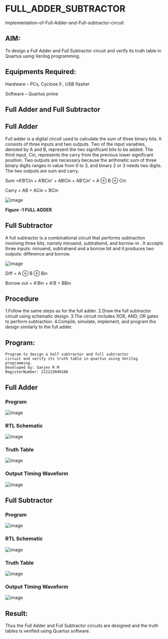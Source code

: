 # FULL_ADDER_SUBTRACTOR

Implementation-of-Full-Adder-and-Full-subtractor-circuit

## AIM:

To design a Full Adder and Full Subtractor circuit and verify its truth table in Quartus using Verilog programming.

## Equipments Required:

Hardware – PCs, Cyclone II , USB flasher

Software – Quartus prime

## Full Adder and Full Subtractor

## Full Adder

Full adder is a digital circuit used to calculate the sum of three binary bits. It consists of three inputs and two outputs. Two of the input variables, denoted by A and B, represent the two significant bits to be added. The third input, Cin, represents the carry from the previous lower significant position. Two outputs are necessary because the arithmetic sum of three binary digits ranges in value from 0 to 3, and binary 2 or 3 needs two digits. The two outputs are sum and carry.

Sum =A’B’Cin + A’BCin’ + ABCin + AB’Cin’ = A ⊕ B ⊕ Cin 

Carry = AB + ACin + BCin

![image](https://github.com/naavaneetha/FULL_ADDER_SUBTRACTOR/assets/154305477/0f30ba51-5ffb-4198-845f-18e054f675e7)

**Figure -1 FULL ADDER**

## Full Subtractor

A full subtractor is a combinational circuit that performs subtraction involving three bits, namely minuend, subtrahend, and borrow-in . It accepts three inputs: minuend, subtrahend and a borrow bit and it produces two outputs: difference and borrow.

![image](https://github.com/naavaneetha/FULL_ADDER_SUBTRACTOR/assets/154305477/02b24f51-ab51-4304-9ad6-7b81ffc1ead5)

Diff = A ⊕ B ⊕ Bin 

Borrow out = A'Bin + A'B + BBin


## Procedure

1.Follow the same steps as for the full adder.
2.Draw the full subtractor circuit using schematic design.
3.The circuit includes XOR, AND, OR gates to perform subtraction.
4.Compile, simulate, implement, and program the design similarly to the full adder.

## Program:
```
Program to design a half subtractor and full subtractor 
circuit and verify its truth table in quartus using Verilog programming.
Developed by: Sanjev R M
RegisterNumber: 212223040186
```
## Full Adder
### Program
![image](https://github.com/sanjevrm/FULL_ADDER_SUBTRACTOR/assets/155142423/3b15d6f6-0f22-424c-b3ae-a8c2c6660cc0)

### RTL Schematic
![image](https://github.com/sanjevrm/FULL_ADDER_SUBTRACTOR/assets/155142423/e6c7d2d8-582d-4a63-a6c6-abf167eef014)

### Truth Table
![image](https://github.com/sanjevrm/FULL_ADDER_SUBTRACTOR/assets/155142423/caa27398-05cb-4bbb-a84c-a261ff0dd186)

### Output Timing Waveform
![image](https://github.com/sanjevrm/FULL_ADDER_SUBTRACTOR/assets/155142423/ab8d7660-1d0a-40e5-8d33-fbaa6c9dec73)

## Full Subtractor
### Program
![image](https://github.com/sanjevrm/FULL_ADDER_SUBTRACTOR/assets/155142423/34f4c28e-3f66-4be2-a5b4-5c1c42e69e4e)

### RTL Schematic
![image](https://github.com/sanjevrm/FULL_ADDER_SUBTRACTOR/assets/155142423/48218629-6766-4b75-a7f6-e3bada096618)

### Truth Table
![image](https://github.com/sanjevrm/FULL_ADDER_SUBTRACTOR/assets/155142423/c2597337-a2a4-4c1d-8a44-6830023ede26)

### Output Timing Waveform
![image](https://github.com/sanjevrm/FULL_ADDER_SUBTRACTOR/assets/155142423/dfd841b4-d437-4ced-a2a0-03fcf441afbb)


## Result:

Thus the Full Adder and Full Subtractor circuits are designed and the truth tables is verified using Quartus software.



